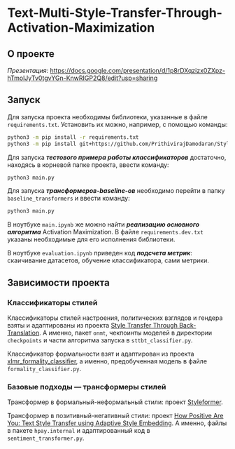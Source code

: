 # Text-Multi-Style-Transfer-Through-Activation-Maximization

## О проекте

_Презентация:_ https://docs.google.com/presentation/d/1p8rDXqzizx0ZXpz-hTmolJyTv0tgvYGn-KnwRIGP2Q8/edit?usp=sharing

## Запуск

Для запуска проекта необходимы библиотеки, указанные в файле `requirements.txt`.
Установить их можно, например, с помощью команды:

```bash
python3 -m pip install -r requirements.txt
python3 -m pip install git+https://github.com/PrithivirajDamodaran/Styleformer.git
```

Для запуска _**тестового примера работы классификаторов**_ достаточно, находясь в корневой папке проекта, ввести команду:

```bash
python3 main.py
```

Для запуска _**трансформеров-baseline-ов**_ необходимо перейти в папку `baseline_transformers` и ввести команду:
```bash
python3 main.py
```

В ноутбуке `main.ipynb` же можно найти _**реализацию основного алгоритма**_ Activation Maximization. 
В файле `requirements.dev.txt` указаны необходимые для его исполнения библиотеки.

В ноутбуке `evaluation.ipynb` приведен код _**подсчета метрик**_: скаичивание датасетов, обучение классификатора, сами метрики.

## Зависимости проекта

### Классификаторы стилей

Классификаторы стилей настроения, политических взглядов и гендера взяты и адаптированы из
проекта [Style Transfer Through Back-Translation](https://github.com/shrimai/Style-Transfer-Through-Back-Translation).
А именно, пакет `onmt`, чекпоинты моделей в директории `checkpoints` и части алгоритма запуска в `sttbt_classifier.py`.

Классификатор формальности взят и адаптирован из
проекта [xlmr_formality_classifier](https://huggingface.co/SkolkovoInstitute/xlmr_formality_classifier), а именно,
предобученная модель в файле `formality_classifier.py`.

### Базовые подходы &mdash; трансформеры стилей

Трансформер в формальный-неформальный стили: проект [Styleformer](https://github.com/PrithivirajDamodaran/Styleformer).

Трансформер в позитивный-негативный стили:
проект [How Positive Are You: Text Style Transfer using Adaptive Style Embedding](https://github.com/kinggodhj/How-Positive-Are-You-Text-Style-Transfer-using-Adaptive-Style-Embedding).
А именно, файлы в пакете `hpay.internal` и адаптированный код в `sentiment_transformer.py`.
